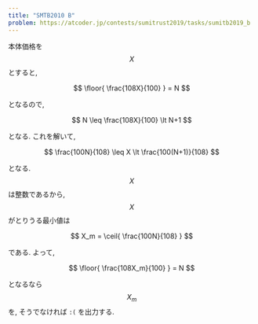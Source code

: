 ```yaml
---
title: "SMTB2010 B"
problem: https://atcoder.jp/contests/sumitrust2019/tasks/sumitb2019_b
---
```

本体価格を $$ X $$ とすると,

$$
\floor{ \frac{108X}{100} } = N
$$

となるので,

$$
N \leq \frac{108X}{100} \lt N+1
$$

となる. これを解いて,

$$
\frac{100N}{108} \leq X \lt \frac{100(N+1)}{108}
$$

となる. $$ X $$ は整数であるから, $$ X $$ がとりうる最小値は

$$
X_m = \ceil{ \frac{100N}{108} }
$$

である. よって,

$$
\floor{ \frac{108X_m}{100} } = N
$$

となるなら $$ X_m $$ を, そうでなければ `:(` を出力する.
